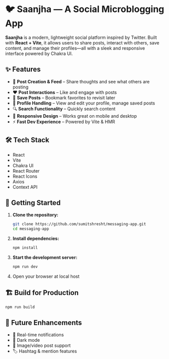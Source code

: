 
# 🐦 Saanjha — A Social Microblogging App

**Saanjha** is a modern, lightweight social platform inspired by Twitter. Built with **React + Vite**, it allows users to share posts, interact with others, save content, and manage their profiles—all with a sleek and responsive interface powered by Chakra UI.

## ✨ Features

* 📝 **Post Creation & Feed** – Share thoughts and see what others are posting
* ❤️ **Post Interactions** – Like and engage with posts
* 📌 **Save Posts** – Bookmark favorites to revisit later
* 👤 **Profile Handling** – View and edit your profile, manage saved posts
* 🔍 **Search Functionality** – Quickly search content
* 📱 **Responsive Design** – Works great on mobile and desktop
* ⚡ **Fast Dev Experience** – Powered by Vite & HMR

## 🛠 Tech Stack

* React
* Vite
* Chakra UI
* React Router
* React Icons
* Axios
* Context API


## 🚀 Getting Started

1. **Clone the repository:**

   ```bash
   git clone https://github.com/sumitshresht/messaging-app.git
   cd messaging-app
   ```

2. **Install dependencies:**

   ```bash
   npm install
   ```

3. **Start the development server:**

   ```bash
   npm run dev
   ```

4. Open your browser at local host

## 🏗 Build for Production

```bash
npm run build
```

## 🧠 Future Enhancements

* 🔔 Real-time notifications
* 🌙 Dark mode
* 📸 Image/video post support
* 🏷️ Hashtag & mention features

